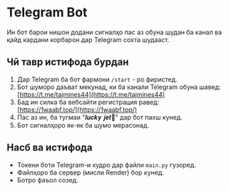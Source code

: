 # Telegram Bot
Ин бот барои нишон додани сигналҳо пас аз обуна шудан ба канал ва қайд кардани корбарон дар Telegram сохта шудааст.

## Чӣ тавр истифода бурдан

1. Дар Telegram ба бот фармони `/start` - ро фиристед.
2. Бот шуморо даъват мекунад, ки ба канали Telegram обуна шавед:  
   [https://t.me/tajmines44](https://t.me/tajmines44)
3. Бад ин силка ба вебсайти регистрация равед:  
   [https://1waabf.top/](https://1waabf.top/)
4. Пас аз ин, ба тугмаи "𝒍𝒖𝒄𝒌𝒚 𝒋𝒆𝒕📍" дар бот пахш кунед.
5. Бот сигналҳоро як-як ба шумо мерасонад.

## Насб ва истифода

- Токени боти Telegram-и худро дар файли `main.py` гузоред.
- Файлҳоро ба сервер (мисли Render) бор кунед.
- Ботро фаъол созед.
